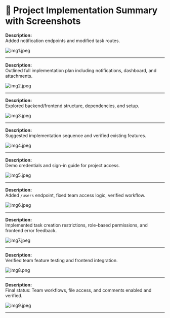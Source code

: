 # 📝 Project Implementation Summary with Screenshots


**Description:**  
Added notification endpoints and modified task routes.

![img1.jpeg](./images/img1.jpeg)

---


**Description:**  
Outlined full implementation plan including notifications, dashboard, and attachments.

![img2.jpeg](./images/img2.jpeg)

---


**Description:**  
Explored backend/frontend structure, dependencies, and setup.

![img3.jpeg](./images/img3.jpeg)

---


**Description:**  
Suggested implementation sequence and verified existing features.

![img4.jpeg](./images/img4.jpeg)

---


**Description:**  
Demo credentials and sign-in guide for project access.

![img5.jpeg](./images/img5.jpeg)

---


**Description:**  
Added `/users` endpoint, fixed team access logic, verified workflow.

![img6.jpeg](./images/img6.jpeg)

---


**Description:**  
Implemented task creation restrictions, role-based permissions, and frontend error feedback.

![img7.jpeg](./images/img7.jpeg)

---

**Description:**  
Verified team feature testing and frontend integration.

![img8.png](./images/img8.png)

---


**Description:**  
Final status: Team workflows, file access, and comments enabled and verified.

![img9.jpeg](./images/img9.jpeg)

---
